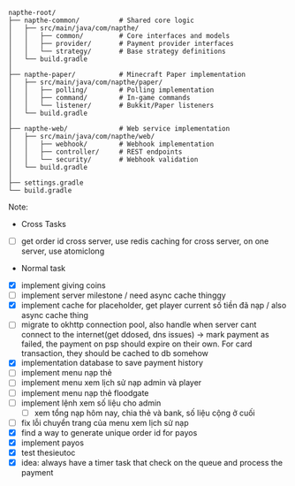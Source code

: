 ```
napthe-root/
├── napthe-common/          # Shared core logic
│   ├── src/main/java/com/napthe/
│   │   ├── common/         # Core interfaces and models
│   │   ├── provider/       # Payment provider interfaces
│   │   └── strategy/       # Base strategy definitions
│   └── build.gradle
│
├── napthe-paper/           # Minecraft Paper implementation
│   ├── src/main/java/com/napthe/paper/
│   │   ├── polling/        # Polling implementation
│   │   ├── command/        # In-game commands
│   │   └── listener/       # Bukkit/Paper listeners
│   └── build.gradle
│
├── napthe-web/             # Web service implementation
│   ├── src/main/java/com/napthe/web/
│   │   ├── webhook/        # Webhook implementation
│   │   ├── controller/     # REST endpoints
│   │   └── security/       # Webhook validation
│   └── build.gradle
│
├── settings.gradle
└── build.gradle
```

Note:

* Cross Tasks

- [ ] get order id cross server, use redis caching for cross server, on one server, use atomiclong

* Normal task

- [x] implement giving coins
- [ ] implement server milestone / need async cache thinggy
- [x] implement cache for placeholder, get player current số tiền đã nạp / also async cache thing
- [ ] migrate to okhttp connection pool, also handle when server cant connect to the internet(get ddosed, dns issues) ->
  mark payment as failed, the payment on psp should expire on their own. For card transaction, they should be cached to
  db somehow
- [x] implementation database to save payment history
- [ ] implement menu nạp thẻ
- [ ] implement menu xem lịch sử nạp admin và player
- [ ] implement menu nạp thẻ floodgate
- [ ] implement lệnh xem số liệu cho admin
    + [ ] xem tổng nạp hôm nay, chia thẻ và bank, số liệu cộng ở cuối
- [ ] fix lỗi chuyển trang của menu xem lịch sử nạp
- [x] find a way to generate unique order id for payos
- [x] implement payos
- [x] test thesieutoc
- [x] idea: always have a timer task that check on the queue and process the payment